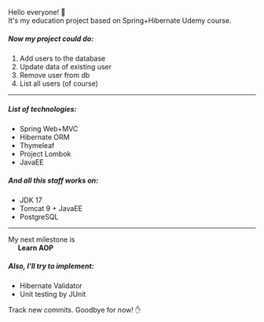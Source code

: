 Hello everyone! 👋   
It's my education project based on Spring+Hibernate Udemy course.

##### Now my project could do:
1. Add users to the database
2. Update data of existing user
3. Remove user from db
4. List all users (of course)

---
##### List of technologies:
- Spring Web+MVC
- Hibernate ORM
- Thymeleaf
- Project Lombok
- JavaEE

##### And all this staff works on:
- JDK 17
- Tomcat 9 + JavaEE
- PostgreSQL

---
My next milestone is  
&nbsp;&nbsp;&nbsp;&nbsp;&nbsp;**Learn AOP**

##### Also, I'll try to implement:
- Hibernate Validator
- Unit testing by JUnit

Track new commits. Goodbye for now! ✋
